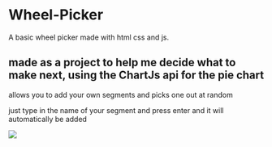 # Wheel-Picker
A basic wheel picker made with html css and js.


## made as a project to help me decide what to make next, using the ChartJs api for the pie chart

allows you to add your own segments and picks one out at random

just type in the name of your segment and press enter and it will automatically be added


<img src="https://github.com/JaredCrabbe/Wheel-Picker/blob/main/giphy.mp4"/>
